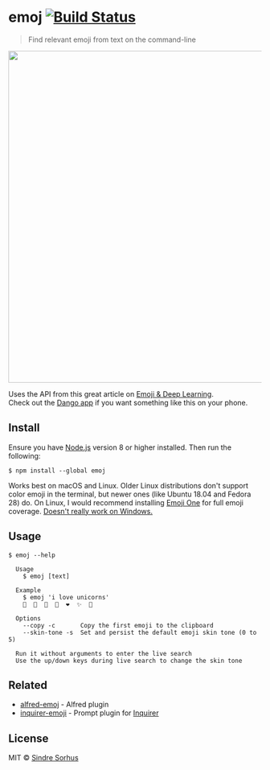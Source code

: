 # emoj [![Build Status](https://travis-ci.org/sindresorhus/emoj.svg?branch=master)](https://travis-ci.org/sindresorhus/emoj)

> Find relevant emoji from text on the command-line

<img src="screenshot.gif" width="660">

Uses the API from this great article on [Emoji & Deep Learning](http://getdango.com/emoji-and-deep-learning.html).<br>
Check out the [Dango app](http://getdango.com) if you want something like this on your phone.


## Install

Ensure you have [Node.js](https://nodejs.org) version 8 or higher installed. Then run the following:

```
$ npm install --global emoj
```

Works best on macOS and Linux. Older Linux distributions don't support color emoji in the terminal, but newer ones (like Ubuntu 18.04 and Fedora 28) do. On Linux, I would recommend installing [Emoji One](https://github.com/eosrei/emojione-color-font#install-on-linux) for full emoji coverage. [Doesn't really work on Windows.](https://github.com/sindresorhus/emoj/issues/5)


## Usage

```
$ emoj --help

  Usage
    $ emoj [text]

  Example
    $ emoj 'i love unicorns'
    🦄  🎠  🐴  🐎  ❤  ✨  🌈

  Options
    --copy -c       Copy the first emoji to the clipboard
    --skin-tone -s  Set and persist the default emoji skin tone (0 to 5)

  Run it without arguments to enter the live search
  Use the up/down keys during live search to change the skin tone
```


## Related

- [alfred-emoj](https://github.com/sindresorhus/alfred-emoj) - Alfred plugin
- [inquirer-emoji](https://github.com/tannerntannern/inquirer-emoji) - Prompt plugin for [Inquirer](https://github.com/SBoudrias/Inquirer.js)


## License

MIT © [Sindre Sorhus](https://sindresorhus.com)
